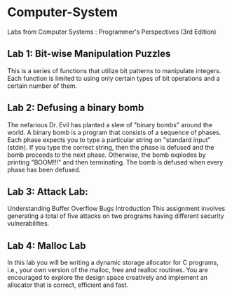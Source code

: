 # Computer-System


Labs from Computer Systems : Programmer's Perspectives (3rd Edition)

## Lab 1: Bit-wise Manipulation Puzzles
This is a series of functions that utilize bit patterns to manipulate integers. Each function is limited to using only certain types of bit operations and a certain number of them.


## Lab 2: Defusing a binary bomb
The nefarious Dr. Evil has planted a slew of "binary bombs" around the world. A binary bomb is a program that consists of a sequence of phases. Each phase expects you to type a particular string on "standard input" (stdin). If you type the correct string, then the phase is defused and the bomb proceeds to the next phase. Otherwise, the bomb explodes by printing "BOOM!!!" and then terminating. The bomb is defused when every phase has been defused.


## Lab 3: Attack Lab:
Understanding Buffer Overflow Bugs Introduction This assignment involves generating a total of five attacks on two programs having different security vulnerabilities. 


## Lab 4: Malloc Lab
In this lab you will be writing a dynamic storage allocator for C programs, i.e., your own version of the malloc, free and realloc routines. You are encouraged to explore the design space creatively and implement an allocator that is correct, efficient and fast.